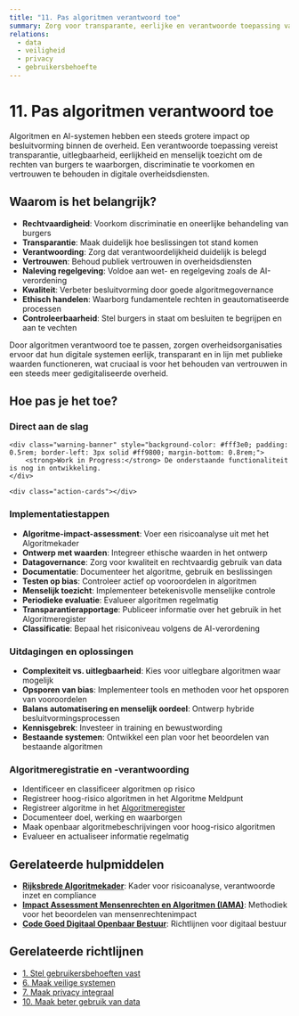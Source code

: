```yaml
---
title: "11. Pas algoritmen verantwoord toe"
summary: Zorg voor transparante, eerlijke en verantwoorde toepassing van algoritmen en AI-systemen.
relations:
  - data
  - veiligheid
  - privacy
  - gebruikersbehoefte
---
```


# 11. Pas algoritmen verantwoord toe

Algoritmen en AI-systemen hebben een steeds grotere impact op besluitvorming binnen de overheid. Een verantwoorde toepassing vereist transparantie, uitlegbaarheid, eerlijkheid en menselijk toezicht om de rechten van burgers te waarborgen, discriminatie te voorkomen en vertrouwen te behouden in digitale overheidsdiensten.

## Waarom is het belangrijk?

- **Rechtvaardigheid**: Voorkom discriminatie en oneerlijke behandeling van burgers
- **Transparantie**: Maak duidelijk hoe beslissingen tot stand komen
- **Verantwoording**: Zorg dat verantwoordelijkheid duidelijk is belegd
- **Vertrouwen**: Behoud publiek vertrouwen in overheidsdiensten
- **Naleving regelgeving**: Voldoe aan wet- en regelgeving zoals de AI-verordening
- **Kwaliteit**: Verbeter besluitvorming door goede algoritmegovernance
- **Ethisch handelen**: Waarborg fundamentele rechten in geautomatiseerde processen
- **Controleerbaarheid**: Stel burgers in staat om besluiten te begrijpen en aan te vechten

Door algoritmen verantwoord toe te passen, zorgen overheidsorganisaties ervoor dat hun digitale systemen eerlijk, transparant en in lijn met publieke waarden functioneren, wat cruciaal is voor het behouden van vertrouwen in een steeds meer gedigitaliseerde overheid.

## Hoe pas je het toe?

<div class="direct-aan-de-slag">
    <h3>Direct aan de slag</h3>

    <div class="warning-banner" style="background-color: #fff3e0; padding: 0.5rem; border-left: 3px solid #ff9800; margin-bottom: 0.8rem;">
        <strong>Work in Progress:</strong> De onderstaande functionaliteit is nog in ontwikkeling.
    </div>

    <div class="action-cards"></div>
</div>

### Implementatiestappen

- **Algoritme-impact-assessment**: Voer een risicoanalyse uit met het Algoritmekader
- **Ontwerp met waarden**: Integreer ethische waarden in het ontwerp
- **Datagovernance**: Zorg voor kwaliteit en rechtvaardig gebruik van data
- **Documentatie**: Documenteer het algoritme, gebruik en beslissingen
- **Testen op bias**: Controleer actief op vooroordelen in algoritmen
- **Menselijk toezicht**: Implementeer betekenisvolle menselijke controle
- **Periodieke evaluatie**: Evalueer algoritmen regelmatig
- **Transparantierapportage**: Publiceer informatie over het gebruik in het Algoritmeregister
- **Classificatie**: Bepaal het risiconiveau volgens de AI-verordening

### Uitdagingen en oplossingen

- **Complexiteit vs. uitlegbaarheid**: Kies voor uitlegbare algoritmen waar mogelijk
- **Opsporen van bias**: Implementeer tools en methoden voor het opsporen van vooroordelen
- **Balans automatisering en menselijk oordeel**: Ontwerp hybride besluitvormingsprocessen
- **Kennisgebrek**: Investeer in training en bewustwording
- **Bestaande systemen**: Ontwikkel een plan voor het beoordelen van bestaande algoritmen

### Algoritmeregistratie en -verantwoording

- Identificeer en classificeer algoritmen op risico
- Registreer hoog-risico algoritmen in het Algoritme Meldpunt
- Registreer algoritme in het [Algoritmeregister](https://algoritmes.overheid.nl/nl)
- Documenteer doel, werking en waarborgen
- Maak openbaar algoritmebeschrijvingen voor hoog-risico algoritmen
- Evalueer en actualiseer informatie regelmatig

## Gerelateerde hulpmiddelen

- **[Rijksbrede Algoritmekader](https://minbzk.github.io/Algoritmekader/)**: Kader voor risicoanalyse, verantwoorde inzet en compliance
- **[Impact Assessment Mensenrechten en Algoritmen (IAMA)](https://www.rijksoverheid.nl/documenten/rapporten/2021/02/25/impact-assessment-mensenrechten-en-algoritmes)**: Methodiek voor het beoordelen van mensenrechtenimpact
- **[Code Goed Digitaal Openbaar Bestuur](https://www.digitaleoverheid.nl/overzicht-van-alle-onderwerpen/nieuwe-technologieen-data-en-ethiek/publieke-waarden/code-goed-digitaal-openbaar-bestuur/)**: Richtlijnen voor digitaal bestuur

## Gerelateerde richtlijnen

- [1. Stel gebruikersbehoeften vast](../gebruikersbehoeften/index.md)
- [6. Maak veilige systemen](../veiligheid/index.md)
- [7. Maak privacy integraal](../privacy/index.md)
- [10. Maak beter gebruik van data](../data/index.md)
